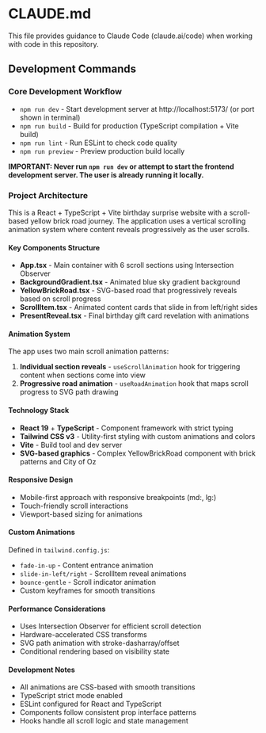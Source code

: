# CLAUDE.md

This file provides guidance to Claude Code (claude.ai/code) when working with code in this repository.

## Development Commands

### Core Development Workflow
- `npm run dev` - Start development server at http://localhost:5173/ (or port shown in terminal)
- `npm run build` - Build for production (TypeScript compilation + Vite build)
- `npm run lint` - Run ESLint to check code quality
- `npm run preview` - Preview production build locally

**IMPORTANT: Never run `npm run dev` or attempt to start the frontend development server. The user is already running it locally.**

### Project Architecture

This is a React + TypeScript + Vite birthday surprise website with a scroll-based yellow brick road journey. The application uses a vertical scrolling animation system where content reveals progressively as the user scrolls.

#### Key Components Structure
- **App.tsx** - Main container with 6 scroll sections using Intersection Observer
- **BackgroundGradient.tsx** - Animated blue sky gradient background
- **YellowBrickRoad.tsx** - SVG-based road that progressively reveals based on scroll progress
- **ScrollItem.tsx** - Animated content cards that slide in from left/right sides
- **PresentReveal.tsx** - Final birthday gift card revelation with animations

#### Animation System
The app uses two main scroll animation patterns:
1. **Individual section reveals** - `useScrollAnimation` hook for triggering content when sections come into view
2. **Progressive road animation** - `useRoadAnimation` hook that maps scroll progress to SVG path drawing

#### Technology Stack
- **React 19** + **TypeScript** - Component framework with strict typing
- **Tailwind CSS v3** - Utility-first styling with custom animations and colors
- **Vite** - Build tool and dev server
- **SVG-based graphics** - Complex YellowBrickRoad component with brick patterns and City of Oz

#### Responsive Design
- Mobile-first approach with responsive breakpoints (md:, lg:)
- Touch-friendly scroll interactions
- Viewport-based sizing for animations

#### Custom Animations
Defined in `tailwind.config.js`:
- `fade-in-up` - Content entrance animation
- `slide-in-left/right` - ScrollItem reveal animations  
- `bounce-gentle` - Scroll indicator animation
- Custom keyframes for smooth transitions

#### Performance Considerations
- Uses Intersection Observer for efficient scroll detection
- Hardware-accelerated CSS transforms
- SVG path animation with stroke-dasharray/offset
- Conditional rendering based on visibility state

#### Development Notes
- All animations are CSS-based with smooth transitions
- TypeScript strict mode enabled
- ESLint configured for React and TypeScript
- Components follow consistent prop interface patterns
- Hooks handle all scroll logic and state management